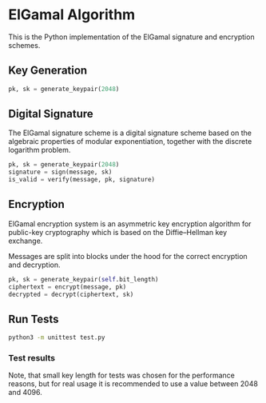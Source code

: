 # ElGamal Algorithm

This is the Python implementation of the ElGamal signature and encryption schemes.

## Key Generation

```python
pk, sk = generate_keypair(2048)
```

## Digital Signature

The ElGamal signature scheme is a digital signature scheme 
based on the algebraic properties of modular exponentiation, 
together with the discrete logarithm problem.

```python
pk, sk = generate_keypair(2048)
signature = sign(message, sk)
is_valid = verify(message, pk, signature)
```

## Encryption

ElGamal encryption system is an asymmetric key encryption algorithm for 
public-key cryptography which is based on the Diffie–Hellman key exchange.

Messages are split into blocks under the hood for the correct encryption and decryption.

```python
pk, sk = generate_keypair(self.bit_length)
ciphertext = encrypt(message, pk)
decrypted = decrypt(ciphertext, sk)
```


## Run Tests

```sh
python3 -m unittest test.py   
```

### Test results

Note, that small key length for tests was chosen for the performance reasons,
but for real usage it is recommended to use a value between 2048 and 4096.

